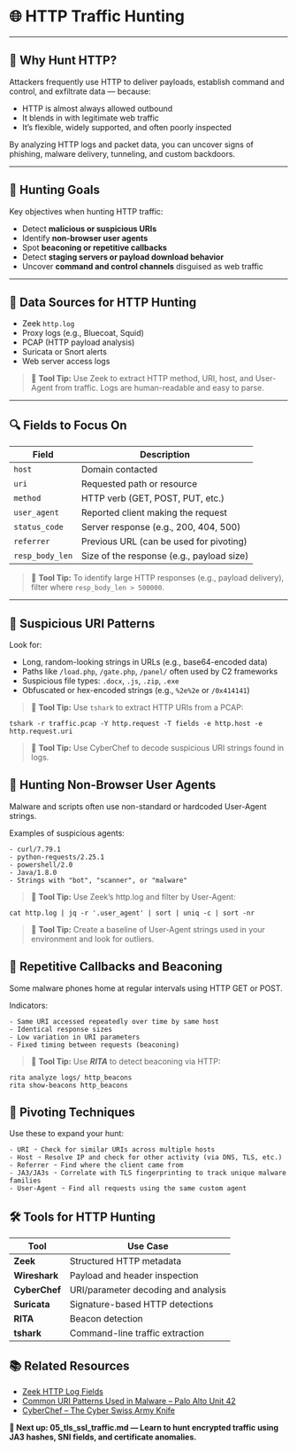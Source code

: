 # 🌐 HTTP Traffic Hunting

---

## 🧠 Why Hunt HTTP?

Attackers frequently use HTTP to deliver payloads, establish command and control, and exfiltrate data — because:

- HTTP is almost always allowed outbound  
- It blends in with legitimate web traffic  
- It’s flexible, widely supported, and often poorly inspected

By analyzing HTTP logs and packet data, you can uncover signs of phishing, malware delivery, tunneling, and custom backdoors.

---

## 🎯 Hunting Goals

Key objectives when hunting HTTP traffic:

- Detect **malicious or suspicious URIs**  
- Identify **non-browser user agents**  
- Spot **beaconing or repetitive callbacks**  
- Detect **staging servers or payload download behavior**  
- Uncover **command and control channels** disguised as web traffic  

---

## 📁 Data Sources for HTTP Hunting

- Zeek `http.log`  
- Proxy logs (e.g., Bluecoat, Squid)  
- PCAP (HTTP payload analysis)  
- Suricata or Snort alerts  
- Web server access logs  

> 🔧 **Tool Tip:** Use Zeek to extract HTTP method, URI, host, and User-Agent from traffic. Logs are human-readable and easy to parse.

---

## 🔍 Fields to Focus On

| Field           | Description                                       |
|----------------|---------------------------------------------------|
| `host`         | Domain contacted                                  |
| `uri`          | Requested path or resource                        |
| `method`       | HTTP verb (GET, POST, PUT, etc.)                  |
| `user_agent`   | Reported client making the request                |
| `status_code`  | Server response (e.g., 200, 404, 500)             |
| `referrer`     | Previous URL (can be used for pivoting)           |
| `resp_body_len`| Size of the response (e.g., payload size)         |

> 🔧 **Tool Tip:** To identify large HTTP responses (e.g., payload delivery), filter where `resp_body_len > 500000`.

---

## 🧪 Suspicious URI Patterns

Look for:

- Long, random-looking strings in URLs (e.g., base64-encoded data)  
- Paths like `/load.php`, `/gate.php`, `/panel/` often used by C2 frameworks  
- Suspicious file types: `.docx`, `.js`, `.zip`, `.exe`  
- Obfuscated or hex-encoded strings (e.g., `%2e%2e` or `/0x414141`)  

> 🔧 **Tool Tip:** Use `tshark` to extract HTTP URIs from a PCAP:  
```
tshark -r traffic.pcap -Y http.request -T fields -e http.host -e http.request.uri
```

> 🔧 **Tool Tip:** Use CyberChef to decode suspicious URI strings found in logs.

## 🧬 Hunting Non-Browser User Agents
Malware and scripts often use non-standard or hardcoded User-Agent strings.

Examples of suspicious agents:
```
- curl/7.79.1
- python-requests/2.25.1
- powershell/2.0
- Java/1.8.0
- Strings with "bot", "scanner", or "malware"
```

> 🔧 **Tool Tip:** Use Zeek’s http.log and filter by User-Agent:

`cat http.log | jq -r '.user_agent' | sort | uniq -c | sort -nr`

> 🔧 **Tool Tip:** Create a baseline of User-Agent strings used in your environment and look for outliers.

## 🔁 Repetitive Callbacks and Beaconing
Some malware phones home at regular intervals using HTTP GET or POST.

Indicators:
```
- Same URI accessed repeatedly over time by same host
- Identical response sizes
- Low variation in URI parameters
- Fixed timing between requests (beaconing)
```
> 🔧 **Tool Tip:** Use ***RITA*** to detect beaconing via HTTP:
```
rita analyze logs/ http_beacons
rita show-beacons http_beacons
```
## 📎 Pivoting Techniques
Use these to expand your hunt:
```
- URI ➝ Check for similar URIs across multiple hosts
- Host ➝ Resolve IP and check for other activity (via DNS, TLS, etc.)
- Referrer ➝ Find where the client came from
- JA3/JA3s ➝ Correlate with TLS fingerprinting to track unique malware families
- User-Agent ➝ Find all requests using the same custom agent
```

## 🛠 Tools for HTTP Hunting

| Tool       | Use Case                              |
|------------|----------------------------------------|
| **Zeek**   | Structured HTTP metadata               |
| **Wireshark** | Payload and header inspection      |
| **CyberChef** | URI/parameter decoding and analysis |
| **Suricata**  | Signature-based HTTP detections     |
| **RITA**      | Beacon detection                    |
| **tshark**    | Command-line traffic extraction     |

## 📚 Related Resources

- [Zeek HTTP Log Fields](https://docs.zeek.org/en/current/scripts/base/protocols/http/main.zeek.html)  
- [Common URI Patterns Used in Malware – Palo Alto Unit 42](https://unit42.paloaltonetworks.com)  
- [CyberChef – The Cyber Swiss Army Knife](https://gchq.github.io/CyberChef/)  

**📘 Next up: 05_tls_ssl_traffic.md — Learn to hunt encrypted traffic using JA3 hashes, SNI fields, and certificate anomalies.**
